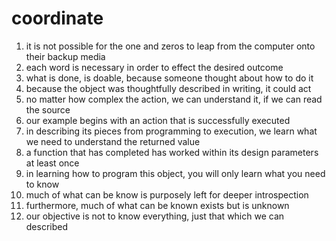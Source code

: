 # coordinate

  1. it is not possible for the one and zeros to leap from the computer onto their backup media
  2. each word is necessary in order to effect the desired outcome
  3. what is done, is doable, because someone thought about how to do it
  4. because the object was thoughtfully described in writing, it could act
  5. no matter how complex the action, we can understand it, if we can read the source
  6. our example begins with an action that is successfully executed
  7. in describing its pieces from programming to execution, we learn what we need to understand the returned value
  8. a function that has completed has worked within its design parameters at least once
  9. in learning how to program this object, you will only learn what you need to know
  10. much of what can be know is purposely left for deeper introspection
  11. furthermore, much of what can be known exists but is unknown
  12. our objective is not to know everything, just that which we can described

 
  

